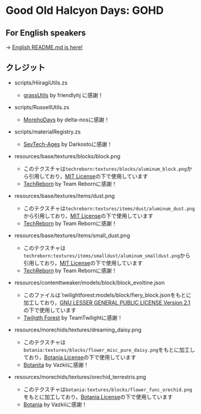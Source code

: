 # Good Old Halcyon Days: GOHD

## For English speakers

-> [English README.md is here!](https://github.com/Hiiragi283/Good-Old-Halcyon-Days/blob/main/README.md)

## クレジット

- scripts/HiiragiUtils.zs
  - [grassUtils](https://github.com/friendlyhj/GrassUtils) by friendlyhj に感謝！

- scripts/RussellUtils.zs
  - [MorphoDays](https://github.com/delta-nos/MorphoDays_old
) by delta-nosに感謝！

- scripts/materialRegistry.zs
  - [SevTech-Ages](https://github.com/DarkPacks/SevTech-Ages) by Darkostoに感謝！

- resources/base/textures/blocks/block.png
  - このテクスチャは`techreborn:textures/blocks/aluminum_block.png`から引用しており，[MIT License](https://github.com/TechReborn/TechReborn/blob/1.12-v2.18/LICENSE.md)の下で使用しています
  - [TechReborn](https://github.com/TechReborn/TechReborn/tree/1.12-v2.18) by Team Rebornに感謝！

- resources/base/textures/items/dust.png
  - このテクスチャは`techreborn:textures/items/dust/aluminum_dust.png`から引用しており，[MIT License](https://github.com/TechReborn/TechReborn/blob/1.12-v2.18/LICENSE.md)の下で使用しています
  - [TechReborn](https://github.com/TechReborn/TechReborn/tree/1.12-v2.18) by Team Rebornに感謝！

- resources/base/textures/items/small_dust.png
  - このテクスチャは`techreborn:textures/items/smalldust/aluminum_smalldust.png`から引用しており，[MIT License](https://github.com/TechReborn/TechReborn/blob/1.12-v2.18/LICENSE.md)の下で使用しています
  - [TechReborn](https://github.com/TechReborn/TechReborn/tree/1.12-v2.18) by Team Rebornに感謝！

- resources/contenttweaker/models/block/block_evoltine.json
  - このファイルは`twilightforest:models/block/fiery_block.jsonをもとに加工しており，[GNU LESSER GENERAL PUBLIC LICENSE Version 2.1](https://github.com/TeamTwilight/twilightforest/blob/1.12.x/LICENSE)の下で使用しています
  - [Twiligth Forest](https://github.com/TeamTwilight/twilightforest/tree/1.12.x) by TeamTwilightに感謝！

- resources/morechids/textures/dreaming_daisy.png
  - このテクスチャは`botania:textures/blocks/flower_misc_pure_daisy.png`をもとに加工しており，[Botania License](https://botaniamod.net/license.php)の下で使用しています
  - [Botanita](https://github.com/Vazkii](https://github.com/VazkiiMods/Botania)) by Vazkiiに感謝！

- resources/morechids/textures/orechid_terrestris.png
  - このテクスチャは`botania:textures/blocks/flower_func_orechid.png`をもとに加工しており，[Botania License](https://botaniamod.net/license.php)の下で使用しています
  - [Botania](https://github.com/VazkiiMods/Botania) by Vazkiiに感謝！
